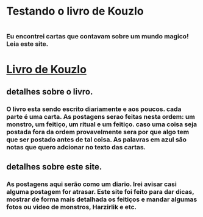 <h1>Testando o livro de Kouzlo<h1>
  <h3>Eu encontrei cartas que contavam sobre um mundo magico! Leia este site.</h3>
  <h3Ontem, dia 29 de dezembro de 2020, eu estava na casa de minha vo brincando com meus primos, nos acabamos achando uma caixa com varias cartas escritas por um tal de Perades e enviadas a um parente meu que viveu a muito tempo atras. Lendo algumas cartas descobrimos que se tratava de um, suposto, mundo magico. Meus primos acharam bobeira mas eu acabei me apegando as cartas. Hoje resolvi postar elas em forma de livro neste site abaixo:</h3>
<a href="https://leitenin.github.io/O-livro-de-Kouzlo/"> <h1>Livro de Kouzlo</h1> </a>
  <h2>detalhes sobre o livro.</h2>
  <h3>O livro esta sendo escrito diariamente e aos poucos. cada parte é uma carta. As postagens serao feitas nesta ordem: um monstro, um feitiço, um ritual e um feitiço. caso uma coisa seja postada fora da ordem provavelmente sera por que algo tem que ser postado antes de tal coisa. As palavras em azul são notas que quero adcionar no texto das cartas.</h3>
  <h2>detalhes sobre este site.</h2>
  <h3>As postagens aqui serão como um diario. Irei avisar casi alguma postagem for atrasar. Este site foi feito para dar dicas, mostrar de forma mais detalhada os feitiços e mandar algumas fotos ou video de monstros, Harzirlik e etc.</h3>
